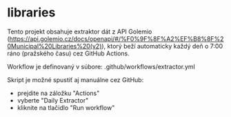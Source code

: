 # libraries
Tento projekt obsahuje extraktor dát z API Golemio (https://api.golemio.cz/docs/openapi/#/%F0%9F%8F%A2%EF%B8%8F%20Municipal%20Libraries%20(v2)), ktorý beží automaticky každý deň o 7:00 ráno (pražského času) cez GitHub Actions.

Workflow je definovaný v súbore:
  .github/workflows/extractor.yml

Skript je možné spustiť aj manuálne cez GitHub:
  - prejdite na záložku "Actions"
  - vyberte "Daily Extractor"
  - kliknite na tlačidlo "Run workflow"
